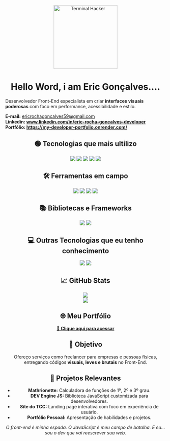 

<p align="center">
  <img src="https://i.pinimg.com/originals/70/e7/65/70e7651293647698cdf1780cc4865c0b.gif" width="200" alt="Terminal Hacker">
</p>
<h1 align="center"> Hello Word, i am Eric Gonçalves.... </h1>


<p align="center">
  
  Desenvolvedor Front-End especialista em criar <strong>interfaces visuais poderosas</strong> com foco em performance, acessibilidade e estilo.
  
  <strong>E-mail:</strong> ericrochagoncalves59@gmail.com<br>
  <strong>Linkedin: www.linkedin.com/in/eric-rocha-goncalves-developer </strong> <br>
  <strong>Portfólio: https://my-developer-portfolio.onrender.com/</strong>
</p>

<h2 align="center">🟢 Tecnologias que mais ultilizo</h2>

<p align="center">
  <img src="https://img.shields.io/badge/HTML5-228B22?style=for-the-badge&logo=html5&logoColor=white">
  <img src="https://img.shields.io/badge/CSS3-006400?style=for-the-badge&logo=css3&logoColor=white">
  <img src="https://img.shields.io/badge/JavaScript-32CD32?style=for-the-badge&logo=javascript&logoColor=black">
  <img src="https://img.shields.io/badge/MySQL-2E8B57?style=for-the-badge&logo=mysql&logoColor=white">
  <img src="https://img.shields.io/badge/Node.js-228B22?style=for-the-badge&logo=node.js&logoColor=white">
</p>

<h2 align="center">🛠️ Ferramentas em campo</h2>

<p align="center">
  <img src="https://img.shields.io/badge/VS%20Code-2E8B57?style=for-the-badge&logo=visualstudiocode&logoColor=white">
  <img src="https://img.shields.io/badge/Git-228B22?style=for-the-badge&logo=git&logoColor=white">
  <img src="https://img.shields.io/badge/GitHub-006400?style=for-the-badge&logo=github&logoColor=white">
  <img src="https://img.shields.io/badge/Render-00FF7F?style=for-the-badge&logo=render&logoColor=black">
</p>

<h2 align="center">📚 Bibliotecas e Frameworks</h2>

<p align="center">
  <img src="https://img.shields.io/badge/Express.js-228B22?style=for-the-badge&logo=express&logoColor=white">
  <img src="https://img.shields.io/badge/Sequelize-2E8B57?style=for-the-badge&logo=sequelize&logoColor=white">
</p>

<h2 align="center">💻 Outras Tecnologias que eu tenho conhecimento</h2>

<p align="center">
  <img src="https://img.shields.io/badge/C%23-32CD32?style=for-the-badge&logo=c-sharp&logoColor=white">
  <img src="https://img.shields.io/badge/Java-006400?style=for-the-badge&logo=openjdk&logoColor=white">
</p>

<h2 align="center">📈 GitHub Stats</h2>

<p align="center">
  <img src="https://github-readme-stats.vercel.app/api?username=EricRochaGoncalves&show_icons=true&theme=chartreuse-dark">
  <br>
  <img src="https://github-readme-stats.vercel.app/api/top-langs/?username=EricRochaGoncalves&layout=compact&theme=chartreuse-dark">
</p>

<h2 align="center">🌐 Meu Portfólio</h2>

<p align="center">
  <a href="https://my-developer-portfolio.onrender.com"><strong>🔗 Clique aqui para acessar</strong></a>
</p>

<h2 align="center">🎯 Objetivo</h2>

<p align="center">
  Ofereço serviços como freelancer para empresas e pessoas físicas, entregando códigos <strong>visuais, leves e brutais</strong> no Front-End.
</p>

<h2 align="center">💼 Projetos Relevantes</h2>

<ul align="center">
  <li><strong>Mathrionette:</strong> Calculadora de funções de 1º, 2º e 3º grau.</li>
  <li><strong>DEV Engine JS:</strong> Biblioteca JavaScript customizada para desenvolvedores.</li>
  <li><strong>Site do TCC:</strong> Landing page interativa com foco em experiência de usuário.</li>
  <li><strong>Portfólio Pessoal:</strong> Apresentação de habilidades e projetos.</li>
</ul>

<p align="center"><i>O front-end é minha espada. O JavaScript é meu campo de batalha. E eu... sou o dev que vai reescrever sua web.</i></p>
